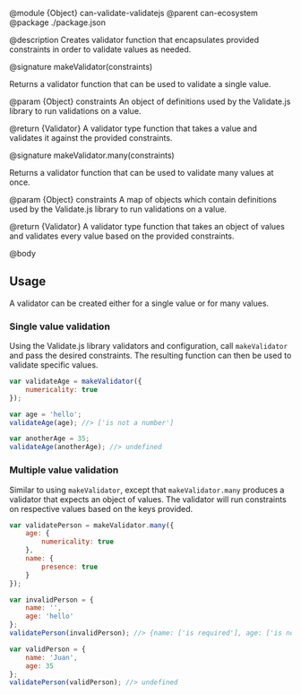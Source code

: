 @module {Object} can-validate-validatejs
@parent can-ecosystem
@package ./package.json

@description Creates validator function that encapsulates provided constraints in order to validate values as needed.

@signature makeValidator(constraints)

Returns a validator function that can be used to validate a single value.

@param {Object} constraints An object of definitions used by the Validate.js library to run validations on a value.

@return {Validator} A validator type function that takes a value and validates it against the provided constraints.

@signature makeValidator.many(constraints)

Returns a validator function that can be used to validate many values at once.

@param {Object} constraints A map of objects which contain definitions used by the Validate.js library to run validations on a value.

@return {Validator} A validator type function that takes an object of values and validates every value based on the provided constraints.


@body

## Usage

A validator can be created either for a single value or for many values.

### Single value validation

Using the Validate.js library validators and configuration, call `makeValidator` and pass the desired constraints. The resulting function can then be used to validate specific values.

```javascript
var validateAge = makeValidator({
    numericality: true
});

var age = 'hello';
validateAge(age); //> ['is not a number']

var anotherAge = 35;
validateAge(anotherAge); //> undefined
```

### Multiple value validation

Similar to using `makeValidator`, except that `makeValidator.many` produces a validator that expects an object of values. The validator will run constraints on respective values based on the keys provided.

```javascript
var validatePerson = makeValidator.many({
    age: {
        numericality: true
    },
    name: {
        presence: true
    }
});

var invalidPerson = {
    name: '',
    age: 'hello'
};
validatePerson(invalidPerson); //> {name: ['is required'], age: ['is not a number']}

var validPerson = {
    name: 'Juan',
    age: 35
};
validatePerson(validPerson); //> undefined
```

